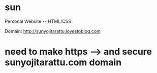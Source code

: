 # sun
Personal Website -- HTML/CSS

Domain: http://sunyojitarattu.lovestoblog.com 
# need to make https --> and secure sunyojitarattu.com domain
